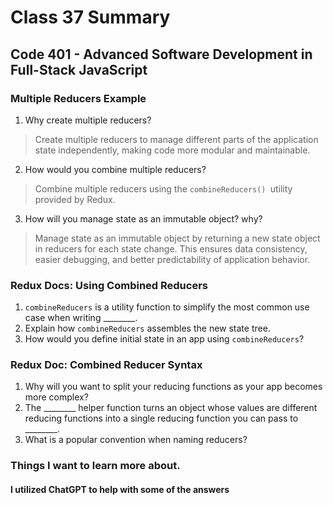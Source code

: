 # Class 37 Summary
## Code 401 - Advanced Software Development in Full-Stack JavaScript

### Multiple Reducers Example
1. Why create multiple reducers?
> Create multiple reducers to manage different parts of the application state independently, making code more modular and maintainable.
2. How would you combine multiple reducers?
> Combine multiple reducers using the `combineReducers() `utility provided by Redux.
3. How will you manage state as an immutable object? why?
> Manage state as an immutable object by returning a new state object in reducers for each state change. This ensures data consistency, easier debugging, and better predictability of application behavior.

### Redux Docs: Using Combined Reducers
1. `combineReducers` is a utility function to simplify the most common use case when writing ________.
2. Explain how `combineReducers` assembles the new state tree.
3. How would you define initial state in an app using `combineReducers`?

### Redux Doc: Combined Reducer Syntax
1. Why will you want to split your reducing functions as your app becomes more complex?
2. The ________ helper function turns an object whose values are different reducing functions into a single reducing function you can pass to ________.
3. What is a popular convention when naming reducers?

### Things I want to learn more about.

#### I utilized ChatGPT to help with some of the answers